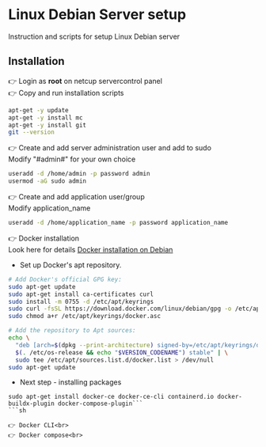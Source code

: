 # **Linux Debian Server setup**
Instruction and scripts for setup Linux Debian server 
## Installation 
👉 Login as **root** on netcup servercontrol panel<br>
👉 Copy and run installation scripts
```sh
apt-get -y update
apt-get -y install mc
apt-get -y install git
git --version
```
👉 Create and add server administration user and add to sudo<br>
Modify "#admin#" for your own choice 
```sh
useradd -d /home/admin -p password admin
usermod -aG sudo admin
```
👉 Create and add application user/group<br>
Modify application_name
```sh
useradd -d /home/application_name -p password application_name
```
👉 Docker installation<br>
Look here for details 
[Docker installation on Debian](https://docs.docker.com/engine/install/debian/)<br>
- Set up Docker's apt repository.
```sh
# Add Docker's official GPG key:
sudo apt-get update
sudo apt-get install ca-certificates curl
sudo install -m 0755 -d /etc/apt/keyrings
sudo curl -fsSL https://download.docker.com/linux/debian/gpg -o /etc/apt/keyrings/docker.asc
sudo chmod a+r /etc/apt/keyrings/docker.asc

# Add the repository to Apt sources:
echo \
  "deb [arch=$(dpkg --print-architecture) signed-by=/etc/apt/keyrings/docker.asc] https://download.docker.com/linux/debian \
  $(. /etc/os-release && echo "$VERSION_CODENAME") stable" | \
  sudo tee /etc/apt/sources.list.d/docker.list > /dev/null
sudo apt-get update
```
- Next step - installing packages
```
sudo apt-get install docker-ce docker-ce-cli containerd.io docker-buildx-plugin docker-compose-plugin```
```sh

👉 Docker CLI<br>
👉 Docker compose<br>